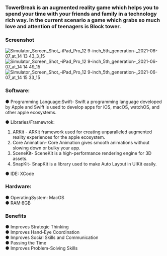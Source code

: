 ### <b>TowerBreak</b> is an augmented reality game which helps you to spend your time with your friends and family in a technology rich way. In the current scenario a game which grabs so much love and attention of teenagers is Block tower.

### Screenshot
![Simulator_Screen_Shot_-_iPad_Pro_12 9-inch_5th_generation_-_2021-06-07_at_14 13 43_3_15](https://user-images.githubusercontent.com/47811606/120992666-736ab580-c7a0-11eb-89d2-eca834a3eda2.png)  ![Simulator_Screen_Shot_-_iPad_Pro_12 9-inch_5th_generation_-_2021-06-07_at_14 14 49_15](https://user-images.githubusercontent.com/47811606/120992698-79609680-c7a0-11eb-8152-1d76923e7dda.png)  ![Simulator_Screen_Shot_-_iPad_Pro_12 9-inch_5th_generation_-_2021-06-07_at_14 15 33_15](https://user-images.githubusercontent.com/47811606/120993164-e8d68600-c7a0-11eb-8f97-fda0768af6b6.png)

### Software:
 ● Programming Language:Swift- Swift a programming language developed by Apple and Swift is used to develop apps for iOS, macOS, watchOS, and other apple ecosystems.<br>
 
 ● Libraries/Framewrok:
  1. ARKit - ARKit framework used for creating unparalleled augmented reality experiences for the apple ecosystem.
  2. Core Animation- Core Animation gives smooth animations without slowing down or bulky your app.
  3. SceneKit- SceneKit is a high-performance rendering engine for 3D assets.
  4. SnapKit- SnapKit is a library used to make Auto Layout in UIKit easily.<br>

● IDE: XCode<br>

### Hardware:
● OperatingSystem: MacOS<br>
● RAM:8GB

### Benefits
● Improves Strategic Thinking<br>
● Improves Hand-Eye Coordination<br>
● Improves Social Skills and Communication<br>
● Passing the Time<br>
● Improves Problem-Solving Skills<br>




